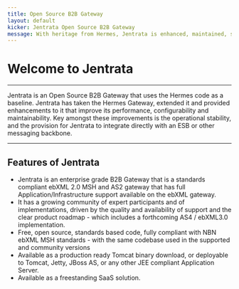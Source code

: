 ```yaml
---
title: Open Source B2B Gateway
layout: default
kicker: Jentrata Open Source B2B Gateway
message: With heritage from Hermes, Jentrata is enhanced, maintained, supported, and has an active community.
---
```

# Welcome to Jentrata
--------------------

Jentrata is an Open Source B2B Gateway that uses the Hermes code as a baseline. Jentrata has taken the Hermes Gateway, 
extended it and provided enhancements to it that improve its performance, configurability and maintainability. 
Key amongst these improvements is the operational stability, and the provision for Jentrata to integrate directly with an ESB or other messaging backbone.

--------------------
## Features of Jentrata

* Jentrata is an enterprise grade B2B Gateway that is a standards compliant ebXML 2.0 MSH and AS2 gateway that has full Application/Infrastructure  support available on the ebXML gateway.
* It has a growing community of expert participants and of implementations, driven by the quality and availability of support and the clear product roadmap - which includes a forthcoming AS4 / ebXML3.0 implementation.
* Free, open source, standards based code, fully compliant with NBN ebXML MSH standards - with the same codebase used in the supported and community versions
* Available as a production ready Tomcat binary download, or deployable to Tomcat, Jetty, JBoss AS, or any other JEE compliant Application Server.
* Available as a freestanding SaaS solution.


